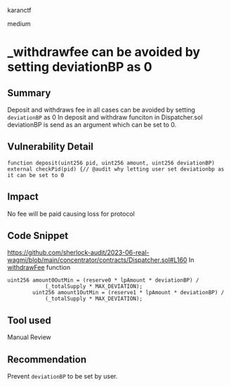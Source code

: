 karanctf

medium

# _withdrawfee can be avoided by setting deviationBP as 0


## Summary
Deposit and withdraws fee in all cases can be avoided by setting `deviationBP` as 0
In deposit and withdraw funciton in Dispatcher.sol deviationBP is send as an argument which can be set to 0.

## Vulnerability Detail
```solidity 
function deposit(uint256 pid, uint256 amount, uint256 deviationBP) external checkPid(pid) {// @audit why letting user set deviationbp as it can be set to 0 
```
## Impact
No fee will be paid causing loss for protocol
## Code Snippet
https://github.com/sherlock-audit/2023-06-real-wagmi/blob/main/concentrator/contracts/Dispatcher.sol#L160
In [withdrawFee](https://github.com/sherlock-audit/2023-06-real-wagmi/blob/main/concentrator/contracts/Dispatcher.sol#L152) function   

```solidity
uint256 amount0OutMin = (reserve0 * lpAmount * deviationBP) /
            (_totalSupply * MAX_DEVIATION);
        uint256 amount1OutMin = (reserve1 * lpAmount * deviationBP) /
            (_totalSupply * MAX_DEVIATION);
```
## Tool used

Manual Review

## Recommendation
Prevent `deviationBP` to be set by user.
